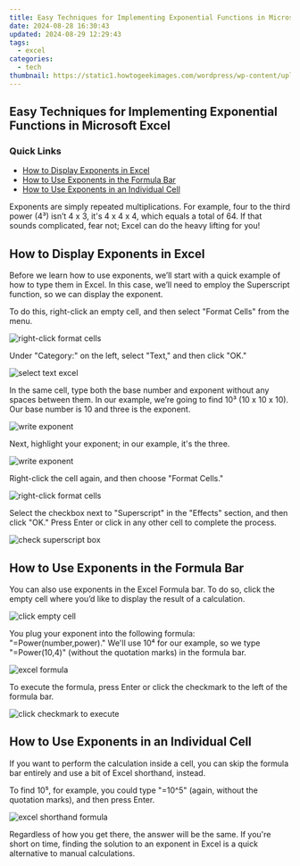 ```yaml
---
title: Easy Techniques for Implementing Exponential Functions in Microsoft Excel
date: 2024-08-28 16:30:43
updated: 2024-08-29 12:29:43
tags:
  - excel
categories:
  - tech
thumbnail: https://static1.howtogeekimages.com/wordpress/wp-content/uploads/2019/07/stock-lede-microsoft-office_excel-1.png
---
```


## Easy Techniques for Implementing Exponential Functions in Microsoft Excel

### Quick Links

* [How to Display Exponents in Excel](https://phone-solutions.techidaily.com/3-solutions-to-hard-reset-honor-x50iplus-phone-using-pc-drfone-by-drfone-reset-android-reset-android/)
* [How to Use Exponents in the Formula Bar](https://instagram-clips.techidaily.com/enhancing-content-with-external-weblinks-in-insta/)
* [How to Use Exponents in an Individual Cell](https://hardware-help.techidaily.com/install-epson-wf-2760-drivers-compatible-with-windows-11-10-and-8-systems/)

 Exponents are simply repeated multiplications. For example, four to the third power (4³) isn’t 4 x 3, it's 4 x 4 x 4, which equals a total of 64\. If that sounds complicated, fear not; Excel can do the heavy lifting for you!

##  How to Display Exponents in Excel

 Before we learn how to use exponents, we’ll start with a quick example of how to type them in Excel. In this case, we’ll need to employ the Superscript function, so we can display the exponent.

 To do this, right-click an empty cell, and then select "Format Cells" from the menu.

![right-click format cells](https://static1.howtogeekimages.com/wordpress/wp-content/uploads/2020/10/format-cells.png) 

 Under "Category:" on the left, select "Text," and then click "OK."

![select text excel](https://static1.howtogeekimages.com/wordpress/wp-content/uploads/2020/10/text.png) 

 In the same cell, type both the base number and exponent without any spaces between them. In our example, we’re going to find 10³ (10 x 10 x 10). Our base number is 10 and three is the exponent.

![write exponent](https://static1.howtogeekimages.com/wordpress/wp-content/uploads/2020/10/exponent.png) 

 Next, highlight your exponent; in our example, it's the three.

![write exponent](https://static1.howtogeekimages.com/wordpress/wp-content/uploads/2020/10/exponent.png) 

 Right-click the cell again, and then choose "Format Cells."

![right-click format cells](https://static1.howtogeekimages.com/wordpress/wp-content/uploads/2020/10/format-cells.png) 

 Select the checkbox next to "Superscript" in the "Effects" section, and then click "OK." Press Enter or click in any other cell to complete the process.

![check superscript box](https://static1.howtogeekimages.com/wordpress/wp-content/uploads/2020/10/superscript-ok.png) 

##  How to Use Exponents in the Formula Bar

 You can also use exponents in the Excel Formula bar. To do so, click the empty cell where you’d like to display the result of a calculation.

![click empty cell](https://static1.howtogeekimages.com/wordpress/wp-content/uploads/2020/10/empty-cell-1.png) 

 You plug your exponent into the following formula: "=Power(number,power)." We'll use 10⁴ for our example, so we type "=Power(10,4)" (without the quotation marks) in the formula bar.

![excel formula](https://static1.howtogeekimages.com/wordpress/wp-content/uploads/2020/10/power-formula.png) 

 To execute the formula, press Enter or click the checkmark to the left of the formula bar.

![click checkmark to execute](https://static1.howtogeekimages.com/wordpress/wp-content/uploads/2020/10/checkmark.png) 

##  How to Use Exponents in an Individual Cell

 If you want to perform the calculation inside a cell, you can skip the formula bar entirely and use a bit of Excel shorthand, instead.

 To find 10⁵, for example, you could type "=10^5" (again, without the quotation marks), and then press Enter.

![excel shorthand formula](https://static1.howtogeekimages.com/wordpress/wp-content/uploads/2020/10/shorthand.png) 

 Regardless of how you get there, the answer will be the same. If you're short on time, finding the solution to an exponent in Excel is a quick alternative to manual calculations.

<ins class="adsbygoogle"
     style="display:block"
     data-ad-format="autorelaxed"
     data-ad-client="ca-pub-7571918770474297"
     data-ad-slot="1223367746"></ins>



<ins class="adsbygoogle"
     style="display:block"
     data-ad-client="ca-pub-7571918770474297"
     data-ad-slot="8358498916"
     data-ad-format="auto"
     data-full-width-responsive="true"></ins>
